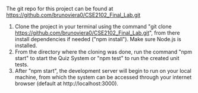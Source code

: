 The git repo for this project can be found at https://github.com/brunoviera0/CSE2102_Final_Lab.git

1. Clone the project in your terminal using the command "git clone https://github.com/brunoviera0/CSE2102_Final_Lab.git", from there install dependencies if needed ("npm install"). Make sure Node.js is installed.
2. From the directory where the cloning was done, run the command "npm start" to start the Quiz System or "npm test" to run the created unit tests.
3. After "npm start", the development server will begin to run on your local machine, from which the system can be accessed through your internet browser (default at http://localhost:3000).
   
